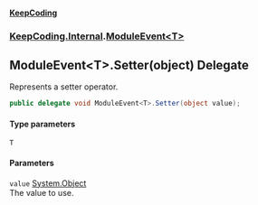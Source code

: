 #### [KeepCoding](index.md 'index')
### [KeepCoding.Internal](KeepCoding.Internal.md 'KeepCoding.Internal').[ModuleEvent&lt;T&gt;](ModuleEvent.T..md 'KeepCoding.Internal.ModuleEvent&lt;T&gt;')
## ModuleEvent&lt;T&gt;.Setter(object) Delegate
Represents a setter operator.  
```csharp
public delegate void ModuleEvent<T>.Setter(object value);
```
#### Type parameters
<a name='KeepCoding.Internal.ModuleEvent.T..Setter(object).T'></a>
`T`  
  
#### Parameters
<a name='KeepCoding.Internal.ModuleEvent.T..Setter(object).value'></a>
`value` [System.Object](https://docs.microsoft.com/en-us/dotnet/api/System.Object 'System.Object')  
The value to use.
  
